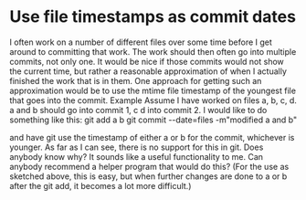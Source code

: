 
# Use file timestamps as commit dates

I often work on a number of different files over some time before I get around to committing that work.
The work should then often go into multiple commits, not only one.
It would be nice if those commits would not show the current time, but rather a reasonable approximation of when I actually finished the work that is in them.
One approach for getting such an approximation would be to use the mtime file timestamp of the youngest file that goes into the commit.
Example
Assume I have worked on files a, b, c, d.
a and b should go into commit 1,
c d into commit 2.
I would like to do something like this:
git add a b
git commit --date=files -m"modified a and b"

and have git use the timestamp of either a or b for the commit, whichever is younger.
As far as I can see, there is no support for this in git.
Does anybody know why? It sounds like a useful functionality to me.
Can anybody recommend a helper program that would do this?
(For the use as sketched above, this is easy, but when further changes are done to a or b after the git add, it becomes a lot more difficult.)

        